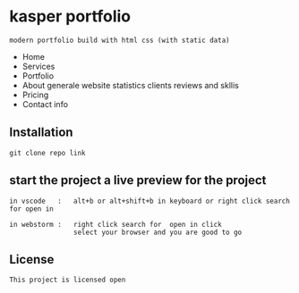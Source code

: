 # kasper portfolio
    modern portfolio build with html css (with static data)

- Home 
- Services
- Portfolio
- About  generale website statistics clients reviews and skllis 
- Pricing 
- Contact info

## Installation

```
git clone repo link
```
## start the project a live preview for the project
```
in vscode   :   alt+b or alt+shift+b in keyboard or right click search for open in 

in webstorm :   right click search for  open in click 
                select your browser and you are good to go 
```

## License
```
This project is licensed open
```
